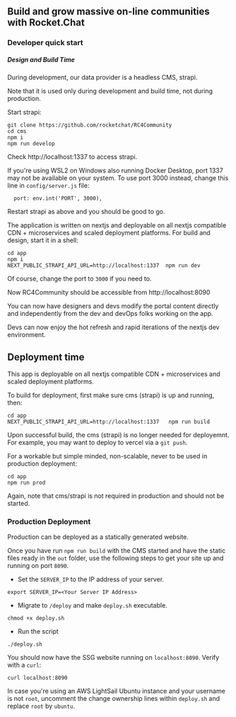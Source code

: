 ## Build and grow massive on-line communities with Rocket.Chat



### Developer quick start

##### Design and Build Time

During development, our data provider is a headless CMS, strapi.  

Note that it is used only during development and build time, not during production.

Start strapi: 

```
git clone https://github.com/rocketchat/RC4Community
cd cms
npm i
npm run develop
```
Check http://localhost:1337 to access strapi.   

If you're using WSL2 on Windows also running Docker Desktop,  port 1337 may not be available on your system.   To use port 3000 instead,  change this line in  `config/server.js` file:

```
  port: env.int('PORT', 3000),
``` 
Restart strapi as above and you should be good to go.

The application is written on nextjs and deployable on all nextjs compatible CDN + microservices and scaled deployment platforms. For build and design, start it in a shell:

```
cd app
npm i
NEXT_PUBLIC_STRAPI_API_URL=http://localhost:1337  npm run dev
```

Of course, change the port to `3000` if you need to.

Now RC4Community should be accessible from http://localhost:8090 

You can now have designers and devs modify the portal content directly and independently from the dev and devOps folks working on the app.

Devs can now enjoy the hot refresh and rapid iterations of the nextjs dev environment.

## Deployment time

This app is deployable on all nextjs compatible CDN + microservices and scaled deployment platforms. 

To build for deployment, first make sure cms (strapi) is up and running, then:
```
cd app
NEXT_PUBLIC_STRAPI_API_URL=http://localhost:1337   npm run build
```

Upon successful build, the cms (strapi) is no longer needed for deployemnt.  For example, you may want to deploy to vercel via a `git push`.

For a workable but simple minded, non-scalable, never to be used in production deployment:

```
cd app
npm run prod
```

Again, note that cms/strapi is not required in production and should not be started.

### Production Deployment

Production can be deployed as a statically generated website.

Once you have run `npm run build` with the CMS started and have the static files ready in the `out` folder, use the following steps to get your site up and running on port `8090`.

- Set the `SERVER_IP` to the IP address of your server.

```
export SERVER_IP=<Your Server IP Address>
```
- Migrate to `/deploy` and make `deploy.sh` executable.

```
chmod +x deploy.sh
```
- Run the script
```
./deploy.sh
```

You should now have the SSG website running on `localhost:8090`. Verify with a `curl`:
```
curl localhost:8090
```

In case you're using an AWS LightSail Ubuntu instance and your username is not `root`, uncomment the change ownership lines within `deploy.sh` and replace `root` by `ubuntu`.





